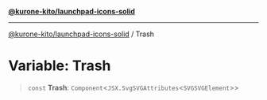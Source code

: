 [**@kurone-kito/launchpad-icons-solid**](../README.md)

***

[@kurone-kito/launchpad-icons-solid](../globals.md) / Trash

# Variable: Trash

> `const` **Trash**: `Component`\<`JSX.SvgSVGAttributes`\<`SVGSVGElement`\>\>
